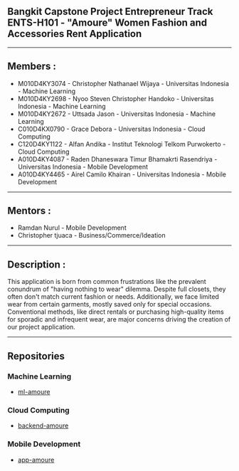 ## Bangkit Capstone Project Entrepreneur Track ENTS-H101 - "Amoure" Women Fashion and Accessories Rent Application
---
## Members :
* M010D4KY3074 - Christopher Nathanael Wijaya - Universitas Indonesia - Machine Learning
* M010D4KY2698 - Nyoo Steven Christopher Handoko - Universitas Indonesia - Machine Learning
* M010D4KY2672 - Uttsada Jason - Universitas Indonesia - Machine Learning
* C010D4KX0790 - Grace Debora - Universitas Indonesia - Cloud Computing
* C120D4KY1122 - Alfan Andika - Institut Teknologi Telkom Purwokerto - Cloud Computing
* A010D4KY4087 - Raden Dhaneswara Timur Bhamakrti Rasendriya - Universitas Indonesia - Mobile Development
* A010D4KY4465 - Airel Camilo Khairan - Universitas Indonesia - Mobile Development
---
## Mentors :
* Ramdan Nurul - Mobile Development
* Christopher tjuaca - Business/Commerce/Ideation
---
## Description : 
This application is born from common frustrations like the prevalent conundrum of "having nothing to wear" dilemma. Despite full closets, they often don't match current fashion or needs. Additionally, we face limited wear from certain garments, mostly saved only for special occasions. Conventional methods, like direct rentals or purchasing high-quality items for sporadic and infrequent wear, are major concerns driving the creation of our project application.

---

## Repositories

### Machine Learning

- [ml-amoure](https://github.com/Amoure-Fashion-Rent/ml-amoure)

### Cloud Computing

- [backend-amoure](https://github.com/Amoure-Fashion-Rent/backend-amoure)

### Mobile Development

- [app-amoure](https://github.com/Amoure-Fashion-Rent/app-amoure)
